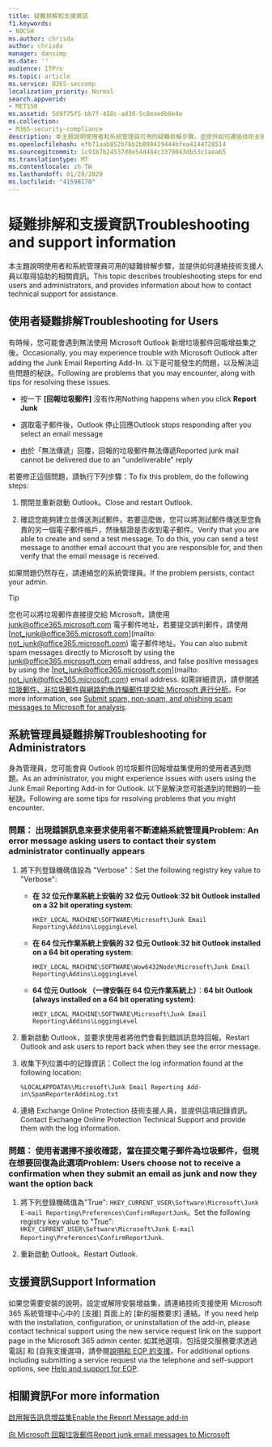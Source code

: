 ```yaml
---
title: 疑難排解和支援資訊
f1.keywords:
- NOCSH
ms.author: chrisda
author: chrisda
manager: dansimp
ms.date: ''
audience: ITPro
ms.topic: article
ms.service: O365-seccomp
localization_priority: Normal
search.appverid:
- MET150
ms.assetid: 5d9f75f5-bb7f-458c-ad30-5c8eae0b0e4e
ms.collection:
- M365-security-compliance
description: 本主題說明使用者和系統管理員可用的疑難排解步驟，並提供如何連絡技術支援人員以取得協助的相關資訊。
ms.openlocfilehash: efb71aab852b76b2b898419444bfea4144728514
ms.sourcegitcommit: 1c91b7b24537d0e54d484c3379043db53c1aea65
ms.translationtype: MT
ms.contentlocale: zh-TW
ms.lasthandoff: 01/29/2020
ms.locfileid: "41598170"
---
```

# <a name="troubleshooting-and-support-information"></a><span data-ttu-id="f5c07-103">疑難排解和支援資訊</span><span class="sxs-lookup"><span data-stu-id="f5c07-103">Troubleshooting and support information</span></span>

<span data-ttu-id="f5c07-104">本主題說明使用者和系統管理員可用的疑難排解步驟，並提供如何連絡技術支援人員以取得協助的相關資訊。</span><span class="sxs-lookup"><span data-stu-id="f5c07-104">This topic describes troubleshooting steps for end users and administrators, and provides information about how to contact technical support for assistance.</span></span>

## <a name="troubleshooting-for-users"></a><span data-ttu-id="f5c07-105">使用者疑難排解</span><span class="sxs-lookup"><span data-stu-id="f5c07-105">Troubleshooting for Users</span></span>

<span data-ttu-id="f5c07-106">有時候，您可能會遇到無法使用 Microsoft Outlook 新增垃圾郵件回報增益集之後。</span><span class="sxs-lookup"><span data-stu-id="f5c07-106">Occasionally, you may experience trouble with Microsoft Outlook after adding the Junk Email Reporting Add-In.</span></span> <span data-ttu-id="f5c07-107">以下是可能發生的問題，以及解決這些問題的秘訣。</span><span class="sxs-lookup"><span data-stu-id="f5c07-107">Following are problems that you may encounter, along with tips for resolving these issues.</span></span>

- <span data-ttu-id="f5c07-108">按一下 **[回報垃圾郵件]** 沒有作用</span><span class="sxs-lookup"><span data-stu-id="f5c07-108">Nothing happens when you click **Report Junk**</span></span>

- <span data-ttu-id="f5c07-109">選取電子郵件後，Outlook 停止回應</span><span class="sxs-lookup"><span data-stu-id="f5c07-109">Outlook stops responding after you select an email message</span></span>

- <span data-ttu-id="f5c07-110">由於「無法傳遞」回覆，回報的垃圾郵件無法傳遞</span><span class="sxs-lookup"><span data-stu-id="f5c07-110">Reported junk mail cannot be delivered due to an "undeliverable" reply</span></span>

<span data-ttu-id="f5c07-111">若要修正這個問題，請執行下列步驟：</span><span class="sxs-lookup"><span data-stu-id="f5c07-111">To fix this problem, do the following steps:</span></span>

1. <span data-ttu-id="f5c07-112">關閉並重新啟動 Outlook。</span><span class="sxs-lookup"><span data-stu-id="f5c07-112">Close and restart Outlook.</span></span>

2. <span data-ttu-id="f5c07-p102">確認您能夠建立並傳送測試郵件。若要這麼做，您可以將測試郵件傳送至您負責的另一個電子郵件帳戶，然後驗證是否收到電子郵件。</span><span class="sxs-lookup"><span data-stu-id="f5c07-p102">Verify that you are able to create and send a test message. To do this, you can send a test message to another email account that you are responsible for, and then verify that the email message is received.</span></span>

<span data-ttu-id="f5c07-115">如果問題仍然存在，請連絡您的系統管理員。</span><span class="sxs-lookup"><span data-stu-id="f5c07-115">If the problem persists, contact your admin.</span></span>

> [!TIP]
> <span data-ttu-id="f5c07-116">您也可以將垃圾郵件直接提交給 Microsoft，請使用 [junk@office365.microsoft.com](mailto:junk@office365.microsoft.com) 電子郵件地址，若要提交誤判郵件，請使用 [not_junk@office365.microsoft.com](mailto: not_junk@office365.microsoft.com) 電子郵件地址。</span><span class="sxs-lookup"><span data-stu-id="f5c07-116">You can also submit spam messages directly to Microsoft by using the [junk@office365.microsoft.com](mailto:junk@office365.microsoft.com) email address, and false positive messages by using the [not_junk@office365.microsoft.com](mailto: not_junk@office365.microsoft.com) email address.</span></span> <span data-ttu-id="f5c07-117">如需詳細資訊，請參閱[將垃圾郵件、非垃圾郵件與網路釣魚詐騙郵件提交給 Microsoft 進行分析](submit-spam-non-spam-and-phishing-scam-messages-to-microsoft-for-analysis.md)。</span><span class="sxs-lookup"><span data-stu-id="f5c07-117">For more information, see [Submit spam, non-spam, and phishing scam messages to Microsoft for analysis](submit-spam-non-spam-and-phishing-scam-messages-to-microsoft-for-analysis.md).</span></span>

## <a name="troubleshooting-for-administrators"></a><span data-ttu-id="f5c07-118">系統管理員疑難排解</span><span class="sxs-lookup"><span data-stu-id="f5c07-118">Troubleshooting for Administrators</span></span>

<span data-ttu-id="f5c07-119">身為管理員，您可能會與 Outlook 的垃圾郵件回報增益集使用的使用者遇到問題。</span><span class="sxs-lookup"><span data-stu-id="f5c07-119">As an administrator, you might experience issues with users using the Junk Email Reporting Add-in for Outlook.</span></span> <span data-ttu-id="f5c07-120">以下是解決您可能遇到的問題的一些秘訣。</span><span class="sxs-lookup"><span data-stu-id="f5c07-120">Following are some tips for resolving problems that you might encounter.</span></span>

### <a name="problem-an-error-message-asking-users-to-contact-their-system-administrator-continually-appears"></a><span data-ttu-id="f5c07-121">問題： 出現錯誤訊息來要求使用者不斷連絡系統管理員</span><span class="sxs-lookup"><span data-stu-id="f5c07-121">Problem: An error message asking users to contact their system administrator continually appears</span></span>

1. <span data-ttu-id="f5c07-122">將下列登錄機碼值設為 "Verbose"：</span><span class="sxs-lookup"><span data-stu-id="f5c07-122">Set the following registry key value to "Verbose":</span></span>

   - <span data-ttu-id="f5c07-123">**在 32 位元作業系統上安裝的 32 位元 Outlook**:</span><span class="sxs-lookup"><span data-stu-id="f5c07-123">**32 bit Outlook installed on a 32 bit operating system**:</span></span>

     `HKEY_LOCAL_MACHINE\SOFTWARE\Microsoft\Junk Email Reporting\Addins\LoggingLevel`

   - <span data-ttu-id="f5c07-124">**在 64 位元作業系統上安裝的 32 位元 Outlook**:</span><span class="sxs-lookup"><span data-stu-id="f5c07-124">**32 bit Outlook installed on a 64 bit operating system**:</span></span>

     `HKEY_LOCAL_MACHINE\SOFTWARE\Wow6432Node\Microsoft\Junk Email Reporting\Addins\LoggingLevel`

   - <span data-ttu-id="f5c07-125">**64 位元 Outlook （一律安裝在 64 位元作業系統上）**：</span><span class="sxs-lookup"><span data-stu-id="f5c07-125">**64 bit Outlook (always installed on a 64 bit operating system)**:</span></span>

     `HKEY_LOCAL_MACHINE\SOFTWARE\Microsoft\Junk Email Reporting\Addins\LoggingLevel`

2. <span data-ttu-id="f5c07-126">重新啟動 Outlook，並要求使用者將他們會看到錯誤訊息時回報。</span><span class="sxs-lookup"><span data-stu-id="f5c07-126">Restart Outlook and ask users to report back when they see the error message.</span></span>

3. <span data-ttu-id="f5c07-127">收集下列位置中的記錄資訊：</span><span class="sxs-lookup"><span data-stu-id="f5c07-127">Collect the log information found at the following location:</span></span>

   `%LOCALAPPDATA%\Microsoft\Junk Email Reporting Add-in\SpamReporterAddinLog.txt`

4. <span data-ttu-id="f5c07-128">連絡 Exchange Online Protection 技術支援人員，並提供這項記錄資訊。</span><span class="sxs-lookup"><span data-stu-id="f5c07-128">Contact Exchange Online Protection Technical Support and provide them with the log information.</span></span>

### <a name="problem-users-choose-not-to-receive-a-confirmation-when-they-submit-an-email-as-junk-and-now-they-want-the-option-back"></a><span data-ttu-id="f5c07-129">問題： 使用者選擇不接收確認，當在提交電子郵件為垃圾郵件，但現在想要回復為此選項</span><span class="sxs-lookup"><span data-stu-id="f5c07-129">Problem: Users choose not to receive a confirmation when they submit an email as junk and now they want the option back</span></span>

1. <span data-ttu-id="f5c07-130">將下列登錄機碼值為"True": `HKEY_CURRENT_USER\Software\Microsoft\Junk E-mail Reporting\Preferences\ConfirmReportJunk`。</span><span class="sxs-lookup"><span data-stu-id="f5c07-130">Set the following registry key value to "True": `HKEY_CURRENT_USER\Software\Microsoft\Junk E-mail Reporting\Preferences\ConfirmReportJunk`.</span></span>

2. <span data-ttu-id="f5c07-131">重新啟動 Outlook。</span><span class="sxs-lookup"><span data-stu-id="f5c07-131">Restart Outlook.</span></span>

## <a name="support-information"></a><span data-ttu-id="f5c07-132">支援資訊</span><span class="sxs-lookup"><span data-stu-id="f5c07-132">Support Information</span></span>

<span data-ttu-id="f5c07-133">如果您需要安裝的說明，設定或解除安裝增益集，請連絡技術支援使用 Microsoft 365 系統管理中心中的 [支援] 頁面上的 [新的服務要求] 連結。</span><span class="sxs-lookup"><span data-stu-id="f5c07-133">If you need help with the installation, configuration, or uninstallation of the add-in, please contact technical support using the new service request link on the support page in the Microsoft 365 admin center.</span></span> <span data-ttu-id="f5c07-134">如其他選項，包括提交服務要求透過電話] 和 [自我支援選項，請參閱[說明和 EOP 的支援](help-and-support-for-eop.md)。</span><span class="sxs-lookup"><span data-stu-id="f5c07-134">For additional options including submitting a service request via the telephone and self-support options, see [Help and support for EOP](help-and-support-for-eop.md).</span></span>

## <a name="for-more-information"></a><span data-ttu-id="f5c07-135">相關資訊</span><span class="sxs-lookup"><span data-stu-id="f5c07-135">For more information</span></span>

[<span data-ttu-id="f5c07-136">啟用報告訊息增益集</span><span class="sxs-lookup"><span data-stu-id="f5c07-136">Enable the Report Message add-in</span></span>](enable-the-report-message-add-in.md)

[<span data-ttu-id="f5c07-137">向 Microsoft 回報垃圾郵件</span><span class="sxs-lookup"><span data-stu-id="f5c07-137">Report junk email messages to Microsoft</span></span>](report-junk-email-messages-to-microsoft.md)
